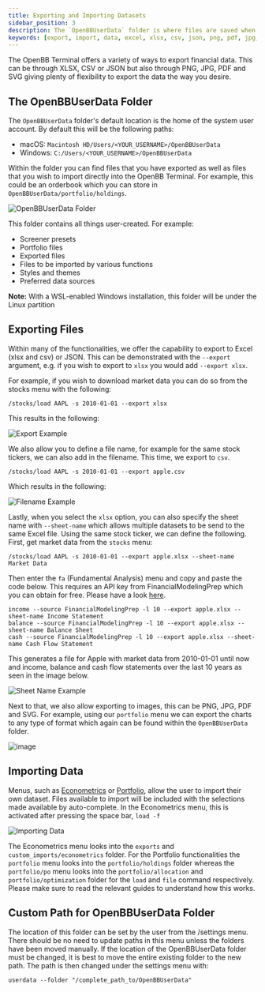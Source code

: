 ```yaml
---
title: Exporting and Importing Datasets
sidebar_position: 3
description: The `OpenBBUserData` folder is where files are saved when they are created from within the OpenBB Terminal, like exports and generated reports. It is also where user-generated files are stored.
keywords: [export, import, data, excel, xlsx, csv, json, png, pdf, jpg, openbbuserdata, terminal, user, data, presets, screener, portfolio, styles, themes]
---
```


The OpenBB Terminal offers a variety of ways to export financial data. This can be through XLSX, CSV or JSON but also through PNG, JPG, PDF and SVG giving plenty of flexibility to export the data the way you desire.

## The OpenBBUserData Folder

The `OpenBBUserData` folder's default location is the home of the system user account. By default this will be the following paths:
- macOS: `Macintosh HD/Users/<YOUR_USERNAME>/OpenBBUserData`
- Windows: `C:/Users/<YOUR_USERNAME>/OpenBBUserData`

Within the folder you can find files that you have exported as well as files that you wish to import directly into the OpenBB Terminal. For example, this could be an orderbook which you can store in `OpenBBUserData/portfolio/holdings`.

![OpenBBUserData Folder](https://user-images.githubusercontent.com/85772166/195742985-19f0e420-d8f7-4fea-a145-a0243b8f2ddc.png)

This folder contains all things user-created. For example:

 - Screener presets
 - Portfolio files
 - Exported files
 - Files to be imported by various functions
 - Styles and themes
 - Preferred data sources

**Note:** With a WSL-enabled Windows installation, this folder will be under the Linux partition

## Exporting Files

Within many of the functionalities, we offer the capability to export to Excel (xlsx and csv) or JSON. This can be demonstrated with the `--export` argument, e.g. if you wish to export to `xlsx` you would add `--export xlsx`.

For example, if you wish to download market data you can do so from the stocks menu with the following:

```console
/stocks/load AAPL -s 2010-01-01 --export xlsx
```

This results in the following:

![Export Example](https://user-images.githubusercontent.com/46355364/214817681-fd5324c3-003c-45eb-adf4-96d5b41a3c02.png)

We also allow you to define a file name, for example for the same stock tickers, we can also add in the filename. This time, we export to `csv`.

```console
/stocks/load AAPL -s 2010-01-01 --export apple.csv
```

Which results in the following:

![Filename Example](https://user-images.githubusercontent.com/46355364/214818131-597b3bd0-9c66-43f1-bf0e-2c0a703e2645.png)

Lastly, when you select the `xlsx` option, you can also specify the sheet name with `--sheet-name` which allows multiple datasets to be send to the same Excel file. Using the same stock ticker, we can define the following. First, get market data from the `stocks` menu:

```console
/stocks/load AAPL -s 2010-01-01 --export apple.xlsx --sheet-name Market Data
```

Then enter the `fa` (Fundamental Analysis) menu and copy and paste the code below. This requires an API key from FinancialModelingPrep which you can obtain for free. Please have a look [here](https://docs.openbb.co/terminal/usage/guides/api-keys).


```console
income --source FinancialModelingPrep -l 10 --export apple.xlsx --sheet-name Income Statement
balance --source FinancialModelingPrep -l 10 --export apple.xlsx --sheet-name Balance Sheet
cash --source FinancialModelingPrep -l 10 --export apple.xlsx --sheet-name Cash Flow Statement
```

This generates a file for Apple with market data from 2010-01-01 until now and income, balance and cash flow statements over the last 10 years as seen in the image below.

![Sheet Name Example](https://user-images.githubusercontent.com/46355364/214824561-6eaf3a88-746a-4abc-91e1-420c9036c00d.png)

Next to that, we also allow exporting to images, this can be PNG, JPG, PDF and SVG. For example, using our `portfolio` menu we can export the charts to any type of format which again can be found within the `OpenBBUserData` folder.

![image](https://user-images.githubusercontent.com/46355364/214819518-cec40468-9019-440c-8bfe-7bcabc207578.png)

## Importing Data

Menus, such as [Econometrics](https://docs.openbb.co/terminal/usage/intros/econometrics) or [Portfolio](https://docs.openbb.co/terminal/usage/intros/portfolio), allow the user to import their own dataset. Files available to import will be included with the selections made available by auto-complete. In the Econometrics menu, this is activated after pressing the space bar, `load -f `

![Importing Data](https://user-images.githubusercontent.com/85772166/204921760-38742f6c-ec78-4009-9c23-54dcb0504524.png)

The Econometrics menu looks into the `exports` and `custom_imports/econometrics` folder. For the Portfolio functionalities the `portfolio` menu looks into the `portfolio/holdings` folder whereas the `portfolio/po` menu looks into the `portfolio/allocation` and `portfolio/optimization` folder for the `load` and `file` command respectively. Please make sure to read the relevant guides to understand how this works.

## Custom Path for OpenBBUserData Folder

The location of this folder can be set by the user from the /settings menu. There should be no need to update paths in this menu unless the folders have been moved manually. If the location of the OpenBBUserData folder must be changed, it is best to move the entire existing folder to the new path. The path is then changed under the settings menu with:

```console
userdata --folder "/complete_path_to/OpenBBUserData"
```
